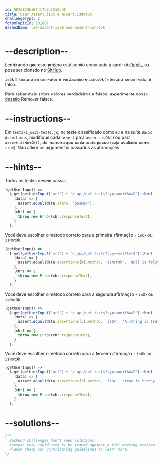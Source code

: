 ```yaml
---
id: 587d824b367417b2b2512c48
title: Usar Assert.isOK e Assert.isNotOK
challengeType: 2
forumTopicId: 301607
dashedName: use-assert-isok-and-assert-isnotok
---
```


# --description--

Lembrando que este projeto está sendo construído a partir do [Replit](https://replit.com/github/freeCodeCamp/boilerplate-mochachai), ou pose ser clonado no [GitHub](https://github.com/freeCodeCamp/boilerplate-mochachai/).

`isOk()` testará se um valor é verdadeiro e `isNotOk()` testará se um valor é falso.

Para saber mais sobre valores verdadeiros e falsos, experimente nosso [desafio](https://www.freecodecamp.org/learn/javascript-algorithms-and-data-structures/basic-algorithm-scripting/falsy-bouncer) Remover falsos.

# --instructions--

Em `tests/1_unit-tests.js`, no teste classificado como `#3` e na suíte `Basic Assertions`, modifique cada `assert` para `assert.isOk()` ou para `assert.isNotOk()`, de maneira que cada teste passe (seja avaliado como `true`). Não altere os argumentos passados às afirmações.

# --hints--

Todos os testes devem passar.

```js
(getUserInput) =>
  $.get(getUserInput('url') + '/_api/get-tests?type=unit&n=2').then(
    (data) => {
      assert.equal(data.state, 'passed');
    },
    (xhr) => {
      throw new Error(xhr.responseText);
    }
  );
```

Você deve escolher o método correto para a primeira afirmação - `isOk` ou `isNotOk`.

```js
(getUserInput) =>
  $.get(getUserInput('url') + '/_api/get-tests?type=unit&n=2').then(
    (data) => {
      assert.equal(data.assertions[0].method, 'isNotOk', 'Null is falsy');
    },
    (xhr) => {
      throw new Error(xhr.responseText);
    }
  );
```

Você deve escolher o método correto para a segunda afirmação - `isOk` ou `isNotOk`.

```js
(getUserInput) =>
  $.get(getUserInput('url') + '/_api/get-tests?type=unit&n=2').then(
    (data) => {
      assert.equal(data.assertions[1].method, 'isOk', 'A string is truthy');
    },
    (xhr) => {
      throw new Error(xhr.responseText);
    }
  );
```

Você deve escolher o método correto para a terceira afirmação - `isOk` ou `isNotOk`.

```js
(getUserInput) =>
  $.get(getUserInput('url') + '/_api/get-tests?type=unit&n=2').then(
    (data) => {
      assert.equal(data.assertions[2].method, 'isOk', 'true is truthy');
    },
    (xhr) => {
      throw new Error(xhr.responseText);
    }
  );
```

# --solutions--

```js
/**
  Backend challenges don't need solutions, 
  because they would need to be tested against a full working project. 
  Please check our contributing guidelines to learn more.
*/
```
